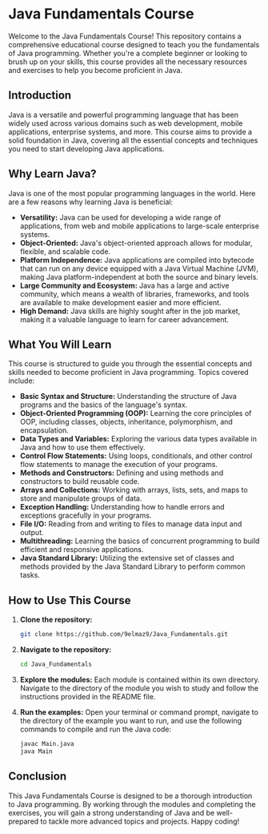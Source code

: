# Java Fundamentals Course

Welcome to the Java Fundamentals Course! This repository contains a comprehensive educational course designed to teach you the fundamentals of Java programming. Whether you're a complete beginner or looking to brush up on your skills, this course provides all the necessary resources and exercises to help you become proficient in Java.

## Introduction

Java is a versatile and powerful programming language that has been widely used across various domains such as web development, mobile applications, enterprise systems, and more. This course aims to provide a solid foundation in Java, covering all the essential concepts and techniques you need to start developing Java applications.

## Why Learn Java?

Java is one of the most popular programming languages in the world. Here are a few reasons why learning Java is beneficial:

- **Versatility:** Java can be used for developing a wide range of applications, from web and mobile applications to large-scale enterprise systems.
- **Object-Oriented:** Java's object-oriented approach allows for modular, flexible, and scalable code.
- **Platform Independence:** Java applications are compiled into bytecode that can run on any device equipped with a Java Virtual Machine (JVM), making Java platform-independent at both the source and binary levels.
- **Large Community and Ecosystem:** Java has a large and active community, which means a wealth of libraries, frameworks, and tools are available to make development easier and more efficient.
- **High Demand:** Java skills are highly sought after in the job market, making it a valuable language to learn for career advancement.

## What You Will Learn

This course is structured to guide you through the essential concepts and skills needed to become proficient in Java programming. Topics covered include:

- **Basic Syntax and Structure:** Understanding the structure of Java programs and the basics of the language's syntax.
- **Object-Oriented Programming (OOP):** Learning the core principles of OOP, including classes, objects, inheritance, polymorphism, and encapsulation.
- **Data Types and Variables:** Exploring the various data types available in Java and how to use them effectively.
- **Control Flow Statements:** Using loops, conditionals, and other control flow statements to manage the execution of your programs.
- **Methods and Constructors:** Defining and using methods and constructors to build reusable code.
- **Arrays and Collections:** Working with arrays, lists, sets, and maps to store and manipulate groups of data.
- **Exception Handling:** Understanding how to handle errors and exceptions gracefully in your programs.
- **File I/O:** Reading from and writing to files to manage data input and output.
- **Multithreading:** Learning the basics of concurrent programming to build efficient and responsive applications.
- **Java Standard Library:** Utilizing the extensive set of classes and methods provided by the Java Standard Library to perform common tasks.

## How to Use This Course

1. **Clone the repository:**
    ```bash
    git clone https://github.com/9elmaz9/Java_Fundamentals.git
    ```

2. **Navigate to the repository:**
    ```bash
    cd Java_Fundamentals
    ```

3. **Explore the modules:**
    Each module is contained within its own directory. Navigate to the directory of the module you wish to study and follow the instructions provided in the README file.

4. **Run the examples:**
    Open your terminal or command prompt, navigate to the directory of the example you want to run, and use the following commands to compile and run the Java code:
    ```bash
    javac Main.java
    java Main
    ```

## Conclusion

This Java Fundamentals Course is designed to be a thorough introduction to Java programming. By working through the modules and completing the exercises, you will gain a strong understanding of Java and be well-prepared to tackle more advanced topics and projects. Happy coding!

